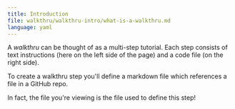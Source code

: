 ```yaml
---
title: Introduction
file: walkthru/walkthru-intro/what-is-a-walkthru.md
language: yaml
---
```


A *walkthru* can be thought of as a multi-step tutorial. Each step consists of text instructions (here on the left side of the page) and a code file (on the right side).

To create a walkthru step you'll define a markdown file which references a file in a GitHub repo.

In fact, the file you're viewing is the file used to define this step!
